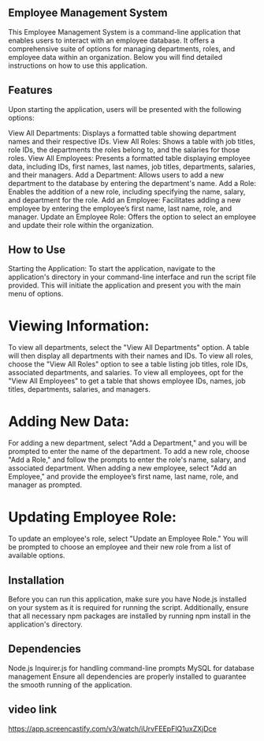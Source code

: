 ## Employee Management System
This Employee Management System is a command-line application that enables users to interact with an employee database. It offers a comprehensive suite of options for managing departments, roles, and employee data within an organization. Below you will find detailed instructions on how to use this application.

## Features
Upon starting the application, users will be presented with the following options:

View All Departments: Displays a formatted table showing department names and their respective IDs.
View All Roles: Shows a table with job titles, role IDs, the departments the roles belong to, and the salaries for those roles.
View All Employees: Presents a formatted table displaying employee data, including IDs, first names, last names, job titles, departments, salaries, and their managers.
Add a Department: Allows users to add a new department to the database by entering the department's name.
Add a Role: Enables the addition of a new role, including specifying the name, salary, and department for the role.
Add an Employee: Facilitates adding a new employee by entering the employee’s first name, last name, role, and manager.
Update an Employee Role: Offers the option to select an employee and update their role within the organization.

## How to Use
Starting the Application: To start the application, navigate to the application's directory in your command-line interface and run the script file provided. This will initiate the application and present you with the main menu of options.

# Viewing Information:

To view all departments, select the "View All Departments" option. A table will then display all departments with their names and IDs.
To view all roles, choose the "View All Roles" option to see a table listing job titles, role IDs, associated departments, and salaries.
To view all employees, opt for the "View All Employees" to get a table that shows employee IDs, names, job titles, departments, salaries, and managers.

# Adding New Data:

For adding a new department, select "Add a Department," and you will be prompted to enter the name of the department.
To add a new role, choose "Add a Role," and follow the prompts to enter the role's name, salary, and associated department.
When adding a new employee, select "Add an Employee," and provide the employee’s first name, last name, role, and manager as prompted.

# Updating Employee Role:

To update an employee's role, select "Update an Employee Role." You will be prompted to choose an employee and their new role from a list of available options.

## Installation

Before you can run this application, make sure you have Node.js installed on your system as it is required for running the script. Additionally, ensure that all necessary npm packages are installed by running npm install in the application's directory.

## Dependencies
Node.js
Inquirer.js for handling command-line prompts
MySQL for database management
Ensure all dependencies are properly installed to guarantee the smooth running of the application.

## video link
https://app.screencastify.com/v3/watch/iUrvFEEpFlQ1uxZXjDce